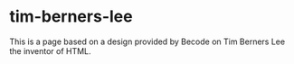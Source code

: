 # tim-berners-lee

This is a page based on a design provided by Becode on Tim Berners Lee the inventor of HTML.
